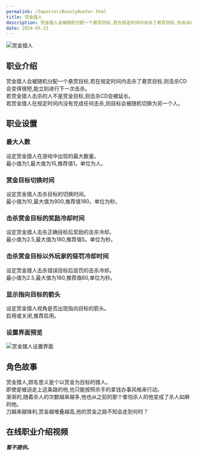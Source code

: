 ```yaml
---
permalink: /Impostor/BountyHunter.html
title: 赏金猎人
description: 赏金猎人会被随机分配一个悬赏目标,若在规定时间内击杀了悬赏目标,则击杀CD会变得很短,能立刻进行下一次击杀。若赏金猎人击杀的人不是赏金目标,则击杀CD会被延长。若赏金猎人在规定时间内没有完成任何击杀,则目标会被随机切换为另一个人。
date: 2024-05-21
---
```

![赏金猎人](https://cn-sy1.rains3.com/xtremewave/BountyHunter.png)
## 职业介绍
赏金猎人会被随机分配一个悬赏目标,若在规定时间内击杀了悬赏目标,则击杀CD会变得很短,能立刻进行下一次击杀。<br>
若赏金猎人击杀的人不是赏金目标,则击杀CD会被延长。<br>
若赏金猎人在规定时间内没有完成任何击杀,则目标会被随机切换为另一个人。
## 职业设置
### 最大人数
设定赏金猎人在游戏中出现的最大数量。<br>
最小值为1,最大值为15,推荐值1。单位为人。
### 赏金目标切换时间
设定赏金猎人击杀目标的切换时间。<br>
最小值为10,最大值为900,推荐值180。单位为秒。
### 击杀赏金目标的奖励冷却时间
设定赏金猎人击杀正确目标后奖励的击杀冷却。<br>
最小值为2.5,最大值为180,推荐值5。单位为秒。
### 击杀赏金目标以外玩家的惩罚冷却时间
设定赏金猎人击杀错误目标后惩罚的击杀冷却。<br>
最小值为2.5,最大值为180,推荐值60,单位为秒。
### 显示指向目标的箭头
设定赏金猎人视角是否出现指向目标的箭头。<br>
启用或关闭,推荐启用。
### 设置界面预览
![赏金猎人设置界面](https://cn-sy1.rains3.com/xtremewave/BountyHunter-OptUI.png)
## 角色故事
赏金猎人,顾名思义是个以赏金为目标的猎人。<br>
即使是被迫走上这条路的他,也只能按照杀手的拿钱办事风格来行动。<br>
渐渐的,随着杀人的次数越来越多,他也从之前的那个害怕杀人的他变成了杀人如麻的他。<br>
刀越来越锋利,赏金越堆叠越高,他的赏金之路不知会走到何时？
## 在线职业介绍视频
***暂不提供。***